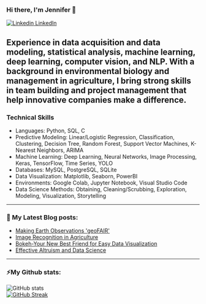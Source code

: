 

### Hi there, I'm Jennifer 👋
[![Linkedin](https://i.stack.imgur.com/gVE0j.png) LinkedIn](https://www.linkedin.com/in/jennifer-c-a0a84221b/)

Experience in data acquisition and data modeling, statistical analysis, machine learning, deep learning, computer vision, and NLP. With a background in environmental biology and management in agriculture, I bring strong skills in team building and project management that help innovative companies make a difference.
---
### Technical Skills

- Languages: Python, SQL, C
- Predictive Modeling: Linear/Logistic Regression, Classification, Clustering, Decision Tree, Random Forest, Support Vector Machines, K-Nearest Neighbors, ARIMA
- Machine Learning: Deep Learning, Neural Networks, Image Processing, Keras, TensorFlow, Time Series, YOLO
- Databases: MySQL, PostgreSQL, SQLite
- Data Visualization: Matplotlib, Seaborn, PowerBI
- Environments: Google Colab, Jupyter Notebook, Visual Studio Code
- Data Science Methods: Obtaining, Cleaning/Scrubbing, Exploration, Modeling, Visualization, Storytelling
---
### 📕 My Latest Blog posts:
<!-- BLOG-POST-LIST:START -->
- [Making Earth Observations 'geoFAIR'](https://medium.com/@cobbjennif/making-earth-observations-geofair-a13a86be0325)
- [Image Recognition in Agriculture](https://medium.com/@cobbjennif/image-recognition-in-agriculture-d61be0038c44)
- [Bokeh-Your New Best Friend for Easy Data Visualization](https://medium.com/@cobbjennif/bokeh-your-new-best-friend-for-easy-data-visualization-43b65e45a505)
- [Effective Altruism and Data Science](https://medium.com/@cobbjennif/effective-altruism-and-data-science-f62c5f99c5a2)

<!-- BLOG-POST-LIST:END -->
---

### ⚡My Github stats:
<!--![Jennifer's github stats](https://github-readme-stats.vercel.app/api?username=houleyemballo&show_icons=true&title_color=ffc857&icon_color=8ac926&text_color=daf7dc&bg_color=151515&hide=["stars"])
[![Top Langs](https://github-readme-stats.vercel.app/api/top-langs/?username=houleyemballo&layout=compact&text_color=daf7dc&bg_color=151515)](https://github.com/houleyemballo/github-readme-stats) -->
![GitHub stats](https://github-readme-stats.vercel.app/api?username=houleyemballo&show_icons=true&count_private=true&include_all_commits=true&theme=dark)<br>
[![GitHub Streak](http://github-readme-streak-stats.herokuapp.com?user=houleyemballo&theme=dark&date_format=M%20j%5B%2C%20Y%5D)](https://git.io/streak-stats) 
<!--[![Jennifer's wakatime stats](https://github-readme-stats.vercel.app/api/wakatime?username=houleyemballo)](https://github.com/anuraghazra/github-readme-stats)-->

<!--
**houleyemballo/houleyemballo** is a ✨ _special_ ✨ repository because its `README.md` (this file) appears on your GitHub profile.

Here are some ideas to get you started:

- 🔭 I’m currently working on ...
- 🌱 I’m currently learning ...
- 👯 I’m looking to collaborate on ...
- 🤔 I’m looking for help with ...
- 💬 Ask me about ...
- 📫 How to reach me: ...
- 😄 Pronouns: ...
- ⚡ Fun fact: ...

![mountains](https://github.com/houleyemballo/houleyemballo/blob/main/Wonderful%20Winter%20Email%20Header.png?raw=true)
-->
